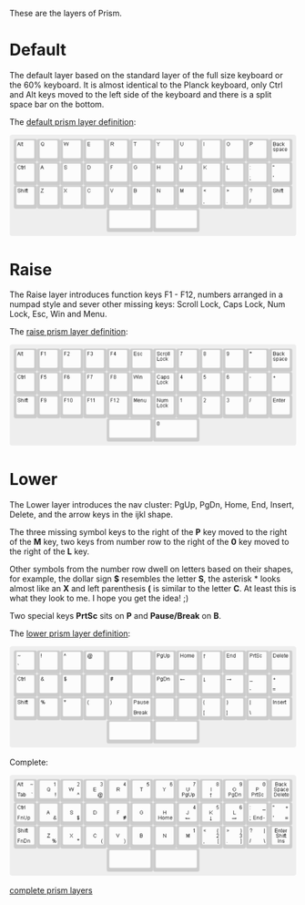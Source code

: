These are the layers of Prism.

# Default

The default layer based on the standard layer of the full size keyboard
or the 60% keyboard. It is almost identical to the Planck keyboard,
only Ctrl and Alt keys moved to the left side of the keyboard
and there is a split space bar on the bottom.

The [default prism layer definition](prism-default.json):

![default prism layer](prism-default.png)

# Raise

The Raise layer introduces function keys F1 - F12,
numbers arranged in a numpad style and sever other
missing keys: Scroll Lock, Caps Lock, Num Lock, Esc, Win and Menu.

The [raise prism layer definition](prism-raise.json):

![raise prism layer](prism-raise.png)

# Lower

The Lower layer introduces the nav cluster:
PgUp, PgDn, Home, End, Insert, Delete,
and the arrow keys in the ijkl shape.

The three missing symbol keys to the right of the **P** key
moved to the right of the **M** key,
two keys from number row to the right of the **0** key
moved to the right of the **L** key.

Other symbols from the number row dwell on letters
based on their shapes, for example, the dollar sign **$**
resembles the letter **S**, the asterisk * looks almost like an **X**
and left parenthesis **(** is similar to the letter **C**.
At least this is what they look to me. I hope you get the idea! ;)

Two special keys **PrtSc** sits on **P** and **Pause/Break** on **B**.

The [lower prism layer definition](prism-lower.json):

![lower prism layer](prism-lower.png)

Complete:

![complete prism layers](prism-complete.png)

[complete prism layers](prism-complete.json)
